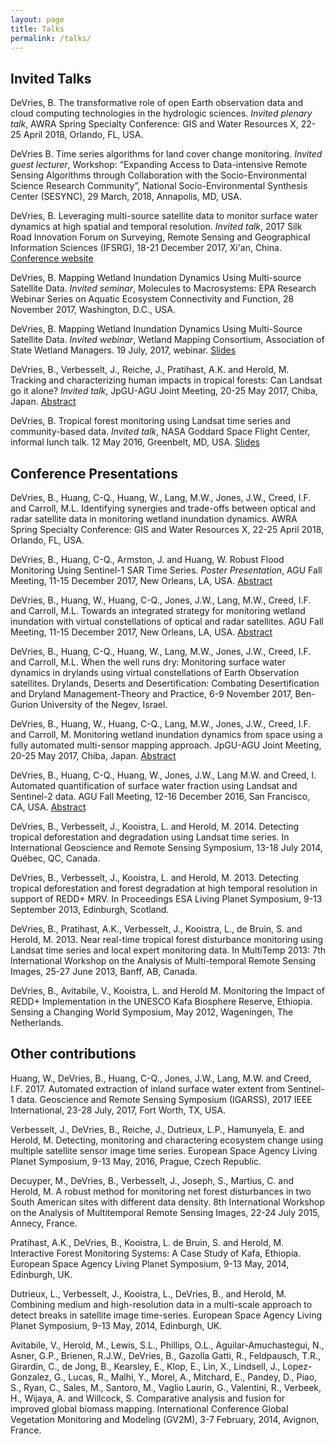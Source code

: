 ```yaml
---
layout: page
title: Talks
permalink: /talks/
---
```


## Invited Talks

DeVries, B. The transformative role of open Earth observation data and cloud computing technologies in the hydrologic sciences. *Invited plenary talk*, AWRA Spring Specialty Conference: GIS and Water Resources X, 22-25 April 2018, Orlando, FL, USA.

DeVries B. Time series algorithms for land cover change monitoring. *Invited guest lecturer*, Workshop: “Expanding Access to Data-intensive Remote Sensing Algorithms through Collaboration with the Socio-Environmental Science Research Community”, National Socio-Environmental Synthesis Center (SESYNC), 29 March, 2018, Annapolis, MD, USA.

DeVries, B. Leveraging multi-source satellite data to monitor surface water dynamics at high spatial and temporal resolution. *Invited talk*, 2017 Silk Road Innovation Forum on Surveying, Remote Sensing and Geographical Information Sciences (IFSRG), 18-21 December 2017, Xi'an, China. [Conference website](http://www.ifsrg.com.cn/)

DeVries, B. Mapping Wetland Inundation Dynamics Using Multi-source Satellite Data. *Invited seminar*, Molecules to Macrosystems: EPA Research Webinar Series on Aquatic Ecosystem Connectivity and Function, 28 November 2017, Washington, D.C., USA.

DeVries, B. Mapping Wetland Inundation Dynamics Using Multi-Source Satellite Data. *Invited webinar*, Wetland Mapping Consortium, Association of State Wetland Managers. 19 July, 2017, webinar. [Slides](https://www.aswm.org/pdf_lib/mapping_webinar/mapping_wetland_inundation_dynamics_using_multi_source_satellite_data_devries_071917.pdf)

DeVries, B., Verbesselt, J., Reiche, J., Pratihast, A.K. and Herold, M. Tracking and characterizing human impacts in tropical forests: Can Landsat go it alone? *Invited talk*, JpGU-AGU Joint Meeting, 20-25 May 2017, Chiba, Japan. [Abstract](https://confit.atlas.jp/guide/event/jpguagu2017/subject/HGG01-04/tables?cryptoId=)

DeVries, B. Tropical forest monitoring using Landsat time series and community-based data. *Invited talk*, NASA Goddard Space Flight Center, informal lunch talk. 12 May 2016, Greenbelt, MD, USA. [Slides](http://bendevries.ca/nasa_goddard_sfc_talk/)

## Conference Presentations

DeVries, B., Huang, C-Q., Huang, W., Lang, M.W., Jones, J.W., Creed, I.F. and Carroll, M.L. Identifying synergies and trade-offs between optical and radar satellite data in monitoring wetland inundation dynamics. AWRA Spring Specialty Conference: GIS and Water Resources X, 22-25 April 2018, Orlando, FL, USA.

DeVries, B., Huang, C-Q., Armston, J. and Huang, W. Robust Flood Monitoring Using Sentinel-1 SAR Time Series. *Poster Presentation*, AGU Fall Meeting, 11-15 December 2017, New Orleans, LA, USA. [Abstract](https://agu.confex.com/agu/fm17/meetingapp.cgi/Paper/331365)

DeVries, B., Huang, W., Huang, C-Q., Jones, J.W., Lang, M.W., Creed, I.F. and Carroll, M.L. Towards an integrated strategy for monitoring wetland inundation with virtual constellations of optical and radar satellites. AGU Fall Meeting, 11-15 December 2017, New Orleans, LA, USA. [Abstract](https://agu.confex.com/agu/fm17/meetingapp.cgi/Paper/273070)

DeVries, B., Huang, C-Q., Huang, W., Lang, M.W., Jones, J.W., Creed, I.F. and Carroll, M.L. When the well runs dry: Monitoring surface water dynamics in drylands using virtual constellations of Earth Observation satellites. Drylands, Deserts and Desertification: Combating Desertification and Dryland Management-Theory and Practice, 6-9 November 2017, Ben-Gurion University of the Negev, Israel.

DeVries, B., Huang, W., Huang, C-Q., Lang, M.W., Jones, J.W., Creed, I.F. and Carroll, M. Monitoring wetland inundation dynamics from space using a fully automated multi-sensor mapping approach. JpGU-AGU Joint Meeting, 20-25 May 2017, Chiba, Japan. [Abstract](https://confit.atlas.jp/guide/event/jpguagu2017/subject/AHW34-14/tables?cryptoId=)

DeVries, B., Huang, C-Q., Huang, W., Jones, J.W., Lang M.W. and Creed, I. Automated quantification of surface water fraction using Landsat and Sentinel-2 data. AGU Fall Meeting, 12-16 December 2016, San Francisco, CA, USA. [Abstract](https://agu.confex.com/agu/fm16/meetingapp.cgi/Paper/136116)

DeVries, B., Verbesselt, J., Kooistra, L. and Herold, M. 2014. Detecting tropical deforestation and degradation using Landsat time series. In International Geoscience and Remote Sensing Symposium, 13-18 July 2014, Québec, QC, Canada.

DeVries, B., Verbesselt, J., Kooistra, L. and Herold, M. 2013. Detecting tropical deforestation and forest degradation at high temporal resolution in support of REDD+ MRV. In Proceedings ESA Living Planet Symposium, 9-13 September 2013, Edinburgh, Scotland.

DeVries, B., Pratihast, A.K., Verbesselt, J., Kooistra, L., de Bruin, S. and Herold, M. 2013. Near real-time tropical forest disturbance monitoring using Landsat time series and local expert monitoring data. In MultiTemp 2013: 7th International Workshop on the Analysis of Multi-temporal Remote Sensing Images, 25-27 June 2013, Banff, AB, Canada.

DeVries, B., Avitabile, V., Kooistra, L. and Herold M. Monitoring the Impact of REDD+ Implementation in the UNESCO Kafa Biosphere Reserve, Ethiopia. Sensing a Changing World Symposium, May 2012, Wageningen, The Netherlands.

## Other contributions

Huang, W., DeVries, B., Huang, C-Q., Jones, J.W., Lang, M.W. and Creed, I.F. 2017. Automated extraction of inland surface water extent from Sentinel-1 data. Geoscience and Remote Sensing Symposium (IGARSS), 2017 IEEE International, 23-28 July, 2017, Fort Worth, TX, USA.

Verbesselt, J., DeVries, B., Reiche, J., Dutrieux, L.P., Hamunyela, E. and Herold, M. Detecting, monitoring and charactering ecosystem change using multiple satellite sensor image time series. European Space Agency Living Planet Symposium, 9-13 May, 2016, Prague, Czech Republic. 

Decuyper, M., DeVries, B., Verbesselt, J., Joseph, S., Martius, C. and Herold, M. A robust method for monitoring net forest disturbances in two South American sites with different data density. 8th International Workshop on the Analysis of Multitemporal Remote Sensing Images, 22-24 July 2015, Annecy, France.

Pratihast, A.K., DeVries, B., Kooistra, L. de Bruin, S. and Herold, M. Interactive Forest Monitoring Systems: A Case Study of Kafa, Ethiopia. European Space Agency Living Planet Symposium, 9-13 May, 2014, Edinburgh, UK.

Dutrieux, L., Verbesselt, J., Kooistra, L., DeVries, B., and Herold, M. Combining medium and high-resolution data in a multi-scale approach to detect breaks in satellite image time-series. European Space Agency Living Planet Symposium, 9-13 May, 2014, Edinburgh, UK.

Avitabile, V., Herold, M., Lewis, S.L., Phillips, O.L., Aguilar-Amuchastegui, N., Asner, G.P., Brienen, R.J.W., DeVries, B., Gazolla Gatti, R., Feldpausch, T.R., Girardin, C., de Jong, B., Kearsley, E., Klop, E., Lin, X., Lindsell, J., Lopez-Gonzalez, G., Lucas, R., Malhi, Y., Morel, A., Mitchard, E., Pandey, D., Piao, S., Ryan, C., Sales, M., Santoro, M., Vaglio Laurin, G., Valentini, R., Verbeek, H., Wijaya, A. and Willcock, S.  Comparative analysis and fusion for improved global biomass mapping. International Conference Global Vegetation Monitoring and Modeling (GV2M), 3-7 February, 2014, Avignon, France.
